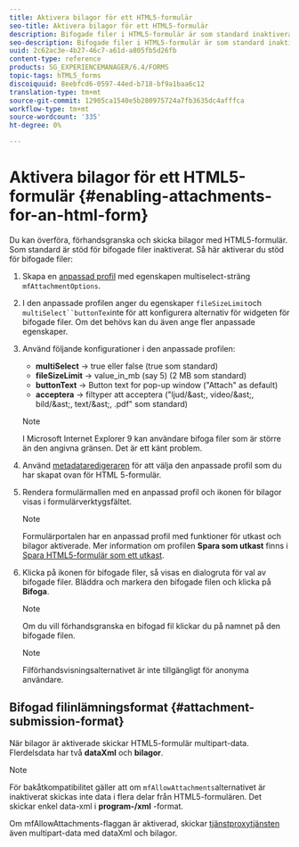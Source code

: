 ```yaml
---
title: Aktivera bilagor för ett HTML5-formulär
seo-title: Aktivera bilagor för ett HTML5-formulär
description: Bifogade filer i HTML5-formulär är som standard inaktiverade.
seo-description: Bifogade filer i HTML5-formulär är som standard inaktiverade.
uuid: 2c62ac3e-4b27-46c7-a61d-a805fb5d26fb
content-type: reference
products: SG_EXPERIENCEMANAGER/6.4/FORMS
topic-tags: hTML5_forms
discoiquuid: 8eebfcd6-0597-44ed-b718-bf9a1baa6c12
translation-type: tm+mt
source-git-commit: 12905ca1540e5b280975724a7fb3635dc4afffca
workflow-type: tm+mt
source-wordcount: '335'
ht-degree: 0%

---
```



# Aktivera bilagor för ett HTML5-formulär {#enabling-attachments-for-an-html-form}

Du kan överföra, förhandsgranska och skicka bilagor med HTML5-formulär. Som standard är stöd för bifogade filer inaktiverat. Så här aktiverar du stöd för bifogade filer:

1. Skapa en [anpassad profil](/help/forms/using/custom-profile.md) med egenskapen multiselect-sträng `mfAttachmentOptions`.
1. I den anpassade profilen anger du egenskaper `fileSizeLimit`och `multiSelect``buttonTex`inte för att konfigurera alternativ för widgeten för bifogade filer. Om det behövs kan du även ange fler anpassade egenskaper.

1. Använd följande konfigurationer i den anpassade profilen:

   * **multiSelect** -> true eller false (true som standard)
   * **fileSizeLimit** -> value_in_mb (say 5) (2 MB som standard)
   * **buttonText** -> Button text for pop-up window (&quot;Attach&quot; as default)
   * **acceptera** -> filtyper att acceptera (&quot;ljud/&amp;ast;, video/&amp;ast;, bild/&amp;ast;, text/&amp;ast;, .pdf&quot; som standard)

   >[!NOTE]
   >
   >I Microsoft Internet Explorer 9 kan användare bifoga filer som är större än den angivna gränsen. Det är ett känt problem.

1. Använd [metadataredigeraren](/help/forms/using/manage-form-metadata.md) för att välja den anpassade profil som du har skapat ovan för HTML 5-formulär.
1. Rendera formulärmallen med en anpassad profil och ikonen för bilagor visas i formulärverktygsfältet.

   >[!NOTE]
   >
   >Formulärportalen har en anpassad profil med funktioner för utkast och bilagor aktiverade. Mer information om profilen **Spara som utkast** finns i [Spara HTML5-formulär som ett utkast](/help/forms/using/saving-html5-form-draft.md).

1. Klicka på ikonen för bifogade filer, så visas en dialogruta för val av bifogade filer. Bläddra och markera den bifogade filen och klicka på **Bifoga**.

   >[!NOTE]
   >
   >Om du vill förhandsgranska en bifogad fil klickar du på namnet på den bifogade filen.

   >[!NOTE]
   >
   >Filförhandsvisningsalternativet är inte tillgängligt för anonyma användare.

## Bifogad filinlämningsformat {#attachment-submission-format}

När bilagor är aktiverade skickar HTML5-formulär multipart-data. Flerdelsdata har två **dataXml** och **bilagor**.

>[!NOTE]
>
>För bakåtkompatibilitet gäller att om `mfAllowAttachments`alternativet är inaktiverat skickas inte data i flera delar från HTML5-formulären. Det skickar enkel data-xml i **program-/xml** -format.

Om mfAllowAttachments-flaggan är aktiverad, skickar [tjänstproxytjänsten](/help/forms/using/service-proxy.md) även multipart-data med dataXml och bilagor.
